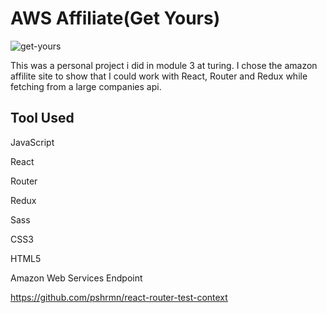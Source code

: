 # AWS Affiliate(Get Yours)

![get-yours](https://user-images.githubusercontent.com/20631355/32419694-99ee1ea4-c23b-11e7-98f8-6aff6c75d1f3.gif)


This was a personal project i did in module 3 at turing. I chose the amazon affilite site to show that I could work with React, Router and Redux while fetching from a large companies api. 

## Tool Used
JavaScript

React

Router

Redux

Sass

CSS3

HTML5

Amazon Web Services Endpoint

https://github.com/pshrmn/react-router-test-context
